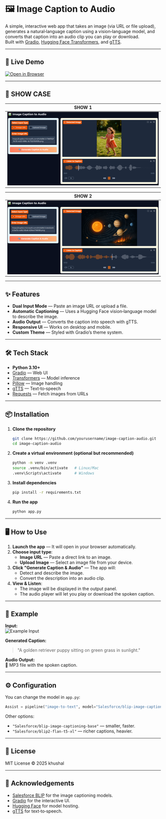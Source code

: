 # 🖼️ Image Caption to Audio

A simple, interactive web app that takes an image (via URL or file upload), generates a natural‑language caption using a vision‑language model, and converts that caption into an audio clip you can play or download.  
Built with [Gradio](https://gradio.app/), [Hugging Face Transformers](https://huggingface.co/transformers/), and [gTTS](https://pypi.org/project/gTTS/).

---

## 🚀 Live Demo
[![Open in Browser](https://img.shields.io/badge/Live%20Demo-Click%20Here-orange?style=for-the-badge)](https://huggingface.co/spaces/liljujutsu/Imaginary_Audio)

---

## 📸 SHOW CASE

| SHOW 1                         |
| ------------------------------ |
| ![SHOW 1](asset/chutku.png) |

| SHOW 2                         |
| ------------------------------ |
| ![SHOW 2](asset/solar.png) |

---

## ✨ Features
- **Dual Input Mode** — Paste an image URL or upload a file.
- **Automatic Captioning** — Uses a Hugging Face vision‑language model to describe the image.
- **Audio Output** — Converts the caption into speech with gTTS.
- **Responsive UI** — Works on desktop and mobile.
- **Custom Theme** — Styled with Gradio’s theme system.

---

## 🛠️ Tech Stack
- **Python 3.10+**
- [Gradio](https://gradio.app/) — Web UI
- [Transformers](https://huggingface.co/transformers/) — Model inference
- [Pillow](https://pillow.readthedocs.io/) — Image handling
- [gTTS](https://pypi.org/project/gTTS/) — Text‑to‑speech
- [Requests](https://docs.python-requests.org/) — Fetch images from URLs

---

## 📦 Installation

1. **Clone the repository**
   ```bash
   git clone https://github.com/yourusername/image-caption-audio.git
   cd image-caption-audio
   ```

2. **Create a virtual environment (optional but recommended)**
   ```bash
   python -m venv .venv
   source .venv/bin/activate   # Linux/Mac
   .venv\Scripts\activate      # Windows
   ```

3. **Install dependencies**
   ```bash
   pip install -r requirements.txt
   ```

4. **Run the app**
   ```bash
   python app.py
   ```

---

## 🖥️ How to Use

1. **Launch the app** — It will open in your browser automatically.
2. **Choose input type**:
   - **Image URL** — Paste a direct link to an image.
   - **Upload Image** — Select an image file from your device.
3. **Click "Generate Caption & Audio"** — The app will:
   - Detect and describe the image.
   - Convert the description into an audio clip.
4. **View & Listen**:
   - The image will be displayed in the output panel.
   - The audio player will let you play or download the spoken caption.

---

## 📝 Example

**Input:**  
![Example Input](demo/example_input.jpg)

**Generated Caption:**  
> "A golden retriever puppy sitting on green grass in sunlight."

**Audio Output:**  
🎵 MP3 file with the spoken caption.

---

## ⚙️ Configuration

You can change the model in `app.py`:
```python
Assist = pipeline("image-to-text", model="Salesforce/blip-image-captioning-large")
```
Other options:
- `"Salesforce/blip-image-captioning-base"` — smaller, faster.
- `"Salesforce/blip2-flan-t5-xl"` — richer captions, heavier.

---

## 📄 License
MIT License © 2025 khushal

---

## 🙌 Acknowledgements
- [Salesforce BLIP](https://huggingface.co/Salesforce) for the image captioning models.
- [Gradio](https://gradio.app/) for the interactive UI.
- [Hugging Face](https://huggingface.co/) for model hosting.
- [gTTS](https://pypi.org/project/gTTS/) for text‑to‑speech.

